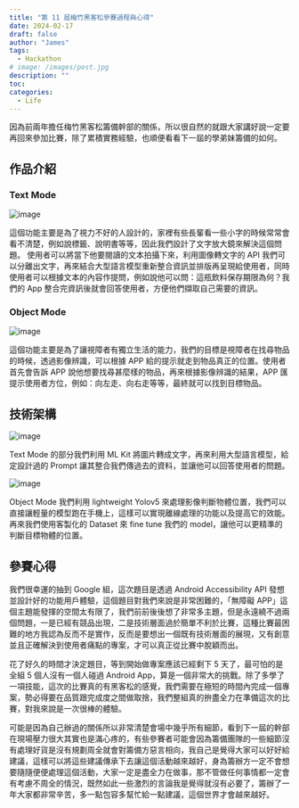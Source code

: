```yaml
---
title: "第 11 屆梅竹黑客松參賽過程與心得"
date: 2024-02-17
draft: false
author: "James"
tags:
  - Hackathon
# image: /images/post.jpg
description: ""
toc: 
categories:
  - Life
---
```


因為前兩年擔任梅竹黑客松籌備幹部的關係，所以很自然的就跟大家講好說一定要再回來參加比賽，除了累積實務經驗，也順便看看下一屆的學弟妹籌備的如何。

## **作品介紹**

### **Text Mode**

![image](/images/posts/11th-meichu-hackathon/text-mode-introduction.png)

這個功能主要是為了視力不好的人設計的，家裡有些長輩看一些小字的時候常常會看不清楚，例如說標籤、說明書等等，因此我們設計了文字放大鏡來解決這個問題。
使用者可以將當下他要閱讀的文本拍攝下來，利用圖像轉文字的 API 我們可以分離出文字，再來結合大型語言模型重新整合資訊並排版再呈現給使用者，同時使用者可以根據文本的內容作提問，例如說他可以問：這瓶飲料保存期限為何？我們的 App 整合完資訊後就會回答使用者，方便他們擷取自己需要的資訊。

### **Object Mode**

![image](/images/posts/11th-meichu-hackathon/object-mode-introduction.png)

這個功能主要是為了讓視障者有獨立生活的能力，我們的目標是視障者在找尋物品的時候，透過影像辨識，可以根據 APP 給的提示就走到物品真正的位置。使用者首先會告訴 APP 說他想要找尋甚麼樣的物品，再來根據影像辨識的結果，APP 匯提示使用者方位，例如：向左走、向右走等等，最終就可以找到目標物品。

## **技術架構**

![image](/images/posts/11th-meichu-hackathon/text-mode-technique.png)

Text Mode 的部分我們利用 ML Kit 將圖片轉成文字，再來利用大型語言模型，給定設計過的 Prompt 讓其整合我們傳過去的資料，並讓他可以回答使用者的問題。

![image](/images/posts/11th-meichu-hackathon/object-mode-technique.png)

Object Mode 我們利用 lightweight Yolov5 來處理影像判斷物體位置，我們可以直接讓輕量的模型跑在手機上，這樣可以實現離線處理的功能以及提高它的效能。再來我們使用客製化的 Dataset 來 fine tune 我們的 model，讓他可以更精準的判斷目標物體的位置。

## **參賽心得**

我們很幸運的抽到 Google 組，這次題目是透過 Android Accessibility API 發想並設計好的功能用戶體驗，這個題目對我們來說是非常困難的，「無障礙 APP」這個主題能發揮的空間太有限了，我們前前後後想了非常多主題，但是永遠繞不過兩個問題，一是已經有競品出現，二是技術層面過於簡單不利於比賽，這種比賽最困難的地方我認為反而不是實作，反而是要想出一個既有技術層面的展現，又有創意並且正確解決到使用者痛點的專案，才可以真正從比賽中脫穎而出。

花了好久的時間才決定題目，等到開始做專案應該已經剩下 5 天了，最可怕的是全組 5 個人沒有一個人碰過 Android App，算是一個非常大的挑戰。除了多學了一項技能，這次的比賽真的有黑客松的感覺，我們需要在極短的時間內完成一個專案，勢必得要在品質跟完成度之間做取捨，我們整組真的拚盡全力在準備這次的比賽，對我來說是一次很棒的體驗。

可能是因為自己辦過的關係所以非常清楚會場中幾乎所有細節，看到下一屆的幹部在現場壓力很大其實也是滿心疼的，有些參賽者可能會因為籌備團隊的一些細節沒有處理好貨是沒有規劃周全就會對籌備方惡言相向，我自己是覺得大家可以好好給建議，這樣可以將這些建議傳承下去讓這個活動越來越好，身為籌辦方一定不會想要隨隨便便處理這個活動，大家一定是盡全力在做事，那不管做任何事情都一定會有考慮不周全的情況，既然如此一些激烈的言論我是覺得就沒有必要了，籌辦了一年大家都非常辛苦，多一點包容多幫忙給一點建議，這個世界才會越來越好。



